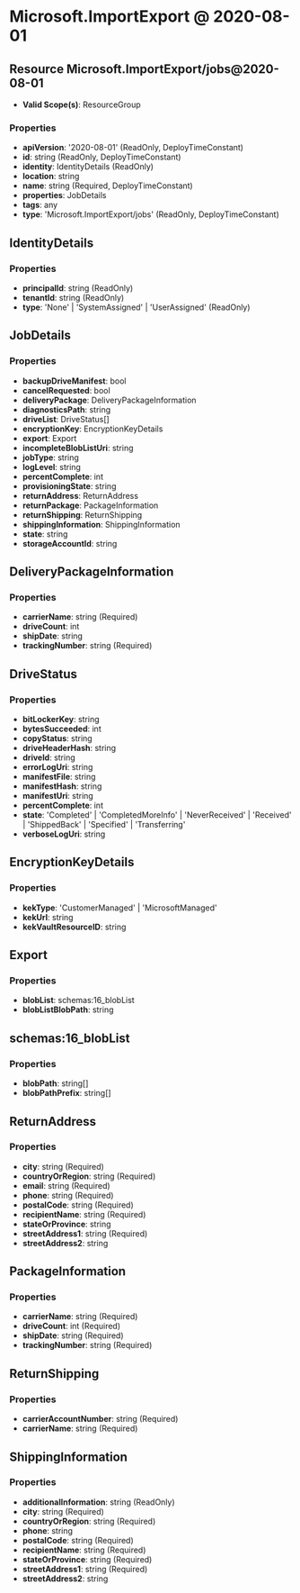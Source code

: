 # Microsoft.ImportExport @ 2020-08-01

## Resource Microsoft.ImportExport/jobs@2020-08-01
* **Valid Scope(s)**: ResourceGroup
### Properties
* **apiVersion**: '2020-08-01' (ReadOnly, DeployTimeConstant)
* **id**: string (ReadOnly, DeployTimeConstant)
* **identity**: IdentityDetails (ReadOnly)
* **location**: string
* **name**: string (Required, DeployTimeConstant)
* **properties**: JobDetails
* **tags**: any
* **type**: 'Microsoft.ImportExport/jobs' (ReadOnly, DeployTimeConstant)

## IdentityDetails
### Properties
* **principalId**: string (ReadOnly)
* **tenantId**: string (ReadOnly)
* **type**: 'None' | 'SystemAssigned' | 'UserAssigned' (ReadOnly)

## JobDetails
### Properties
* **backupDriveManifest**: bool
* **cancelRequested**: bool
* **deliveryPackage**: DeliveryPackageInformation
* **diagnosticsPath**: string
* **driveList**: DriveStatus[]
* **encryptionKey**: EncryptionKeyDetails
* **export**: Export
* **incompleteBlobListUri**: string
* **jobType**: string
* **logLevel**: string
* **percentComplete**: int
* **provisioningState**: string
* **returnAddress**: ReturnAddress
* **returnPackage**: PackageInformation
* **returnShipping**: ReturnShipping
* **shippingInformation**: ShippingInformation
* **state**: string
* **storageAccountId**: string

## DeliveryPackageInformation
### Properties
* **carrierName**: string (Required)
* **driveCount**: int
* **shipDate**: string
* **trackingNumber**: string (Required)

## DriveStatus
### Properties
* **bitLockerKey**: string
* **bytesSucceeded**: int
* **copyStatus**: string
* **driveHeaderHash**: string
* **driveId**: string
* **errorLogUri**: string
* **manifestFile**: string
* **manifestHash**: string
* **manifestUri**: string
* **percentComplete**: int
* **state**: 'Completed' | 'CompletedMoreInfo' | 'NeverReceived' | 'Received' | 'ShippedBack' | 'Specified' | 'Transferring'
* **verboseLogUri**: string

## EncryptionKeyDetails
### Properties
* **kekType**: 'CustomerManaged' | 'MicrosoftManaged'
* **kekUrl**: string
* **kekVaultResourceID**: string

## Export
### Properties
* **blobList**: schemas:16_blobList
* **blobListBlobPath**: string

## schemas:16_blobList
### Properties
* **blobPath**: string[]
* **blobPathPrefix**: string[]

## ReturnAddress
### Properties
* **city**: string (Required)
* **countryOrRegion**: string (Required)
* **email**: string (Required)
* **phone**: string (Required)
* **postalCode**: string (Required)
* **recipientName**: string (Required)
* **stateOrProvince**: string
* **streetAddress1**: string (Required)
* **streetAddress2**: string

## PackageInformation
### Properties
* **carrierName**: string (Required)
* **driveCount**: int (Required)
* **shipDate**: string (Required)
* **trackingNumber**: string (Required)

## ReturnShipping
### Properties
* **carrierAccountNumber**: string (Required)
* **carrierName**: string (Required)

## ShippingInformation
### Properties
* **additionalInformation**: string (ReadOnly)
* **city**: string (Required)
* **countryOrRegion**: string (Required)
* **phone**: string
* **postalCode**: string (Required)
* **recipientName**: string (Required)
* **stateOrProvince**: string (Required)
* **streetAddress1**: string (Required)
* **streetAddress2**: string

